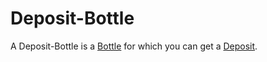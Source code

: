 # Deposit-Bottle

A Deposit-Bottle is a [Bottle](20100002.md) for which you can get a [Deposit](404.md).